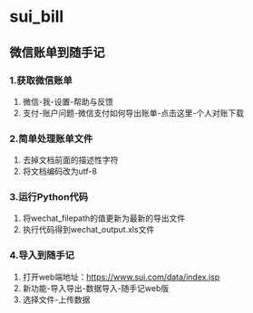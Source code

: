 # sui_bill

## 微信账单到随手记

### 1.获取微信账单
1. 微信-我-设置-帮助与反馈
2. 支付-账户问题-微信支付如何导出账单-点击这里-个人对账下载

### 2.简单处理账单文件
1. 去掉文档前面的描述性字符
2. 将文档编码改为utf-8

### 3.运行Python代码
1. 将wechat_filepath的值更新为最新的导出文件
2. 执行代码得到wechat_output.xls文件

### 4.导入到随手记
1. 打开web端地址：https://www.sui.com/data/index.jsp
2. 新功能-导入导出-数据导入-随手记web版
3. 选择文件-上传数据
